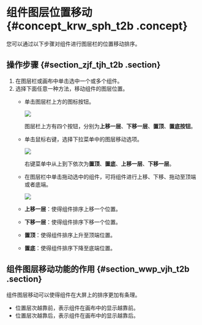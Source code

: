 # 组件图层位置移动 {#concept_krw_sph_t2b .concept}

您可以通过以下步骤对组件进行图层栏的位置移动排序。

## 操作步骤 {#section_zjf_tjh_t2b .section}

1.  在图层栏或画布中单击选中一个或多个组件。
2.  选择下面任意一种方法，移动组件的图层位置。
    -   单击图层栏上方的图标按钮。

        ![](images/9228_zh-CN.gif)

        图层栏上方有四个按钮，分别为**上移一层**、**下移一层**、**置顶**、**置底按钮**。

    -   单击鼠标右键，选择下拉菜单中的图层移动选项。

        ![](images/9242_zh-CN.gif)

        右键菜单中从上到下依次为**置顶**、**置底**、**上移一层**、**下移一层**。

    -   在图层栏中单击拖动选中的组件，可将组件进行上移、下移、拖动至顶端或者底端。

        ![](images/9392_zh-CN.gif)

    -   **上移一层**：使得组件排序上移一个位置。
    -   **下移一层**：使得组件排序下移一个位置。
    -   **置顶**：使得组件排序上升至顶端位置。
    -   **置底**：使得组件排序下降至底端位置。

## 组件图层移动功能的作用 {#section_wwp_vjh_t2b .section}

组件图层移动可以使得组件在大屏上的排序更加有条理。

-   位置层次越靠前，表示组件在画布中的显示越靠前。
-   位置层次越靠后，表示组件在画布中的显示越靠后。

